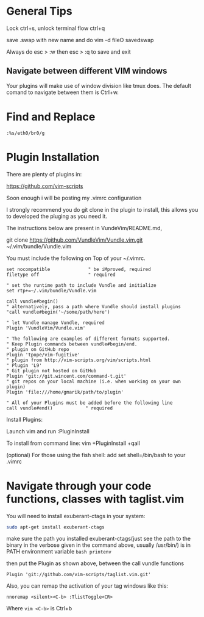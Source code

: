 # General Tips

Lock ctrl+s, unlock terminal flow ctrl+q

save .swap with new name and do vim -d fileO savedswap

Always do esc > :w  then esc > :q to save and exit

## Navigate between different VIM windows 

Your plugins will make use of window division like tmux does. The default comand to navigate between them is Ctrl+w.

# Find and Replace

```vim 
:%s/eth0/br0/g
```

# Plugin Installation

There are plenty of plugins in:

https://github.com/vim-scripts

Soon enough i will be posting my .vimrc configuration

I strongly recommend you do git clone in the plugin to install, this allows you to developed the pluging as you need it.

The instructions below are present in VundeVim/README.md, 

git clone https://github.com/VundleVim/Vundle.vim.git ~/.vim/bundle/Vundle.vim

You must include the following on Top of your ~/.vimrc.



```vim
set nocompatible              " be iMproved, required
filetype off                  " required

" set the runtime path to include Vundle and initialize
set rtp+=~/.vim/bundle/Vundle.vim

call vundle#begin()
" alternatively, pass a path where Vundle should install plugins
"call vundle#begin('~/some/path/here')

" let Vundle manage Vundle, required
Plugin 'VundleVim/Vundle.vim'

" The following are examples of different formats supported.
" Keep Plugin commands between vundle#begin/end.
" plugin on GitHub repo
Plugin 'tpope/vim-fugitive'
" plugin from http://vim-scripts.org/vim/scripts.html
" Plugin 'L9'
" Git plugin not hosted on GitHub
Plugin 'git://git.wincent.com/command-t.git'
" git repos on your local machine (i.e. when working on your own plugin)
Plugin 'file:///home/gmarik/path/to/plugin'

" All of your Plugins must be added before the following line
call vundle#end()            " required
``` 
Install Plugins:

Launch vim and run :PluginInstall

To install from command line: vim +PluginInstall +qall

(optional) For those using the fish shell: add set shell=/bin/bash to your .vimrc

# Navigate through your code functions, classes with taglist.vim

You will need to install exuberant-ctags in your system:
```bash
sudo apt-get install exuberant-ctags
```

make sure the path you installed exuberant-ctags(just see the path to the binary in the verbose given in the command above, usually /usr/bin/) is in PATH environment variable ```bash printenv```

then put the Plugin as shown above, between the call vundle functions
```vim
Plugin 'git://github.com/vim-scripts/taglist.vim.git'
```

Also, you can remap the activation of your tag windows like this:
```vim
nnoremap <silent><C-b> :TlistToggle<CR>
``` 

Where ```vim <C-b>``` is Ctrl+b
